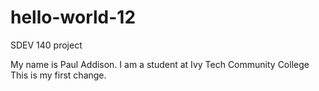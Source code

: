 # hello-world-12
SDEV 140 project

My name is Paul Addison.
I am a student at Ivy Tech Community College
This is my first change.

